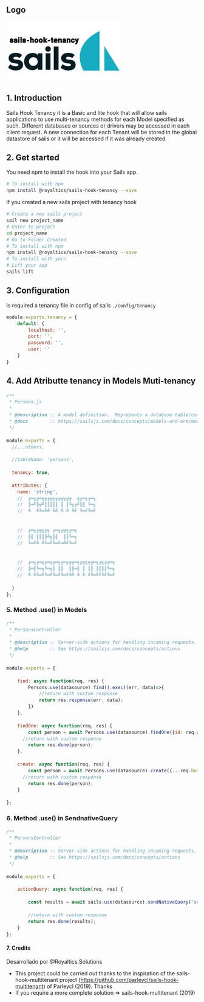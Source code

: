## Logo

![sails-hook-tenancy](https://github.com/royaltics-solutions/sails-hook-tenancy/raw/master/assets/logo.png)



## 1. Introduction

Sails Hook Tenancy it is a Basic and lite hook that will allow sails applications to use multi-tenancy methods for each Model specified as such.
Different databases or sources or drivers may be accessed in each client request. 
A new connection for each Tenant will be stored in the global datastore of sails or it will be accessed if it was already created.

## 2. Get started

You need npm to install the hook into your Sails app.

```bash
# To install with npm
npm install @royaltics/sails-hook-tenancy --save

```

If you created a new sails project with tenancy hook

```bash
# Create a new sails project
sail new project_name
# Enter to project
cd project_name
# Go to Folder Created
# To install with npm
npm install @royaltics/sails-hook-tenancy --save
# To install with yarn
# Lift your app
sails lift
```
## 3. Configuration

Is required a tenancy file in config of sails `./config/tenancy`

```javascript
module.exports.tenancy = {
    default: {
        localhost: '',
        port: '',
        password: '',
        user: ''
    }
}
```

## 4. Add Atributte tenancy in Models Muti-tenancy

```javascript
/**
 * Persons.js
 *
 * @description :: A model definition.  Represents a database table/collection/etc.
 * @docs        :: https://sailsjs.com/docs/concepts/models-and-orm/models
 */

module.exports = {
  //...others,

  //tableName: 'persons',

  tenancy: true,
  
  attributes: {
    name: 'string',
    //  ╔═╗╦═╗╦╔╦╗╦╔╦╗╦╦  ╦╔═╗╔═╗
    //  ╠═╝╠╦╝║║║║║ ║ ║╚╗╔╝║╣ ╚═╗
    //  ╩  ╩╚═╩╩ ╩╩ ╩ ╩ ╚╝ ╚═╝╚═╝


    //  ╔═╗╔╦╗╔╗ ╔═╗╔╦╗╔═╗
    //  ║╣ ║║║╠╩╗║╣  ║║╚═╗
    //  ╚═╝╩ ╩╚═╝╚═╝═╩╝╚═╝


    //  ╔═╗╔═╗╔═╗╔═╗╔═╗╦╔═╗╔╦╗╦╔═╗╔╗╔╔═╗
    //  ╠═╣╚═╗╚═╗║ ║║  ║╠═╣ ║ ║║ ║║║║╚═╗
    //  ╩ ╩╚═╝╚═╝╚═╝╚═╝╩╩ ╩ ╩ ╩╚═╝╝╚╝╚═╝

  }
};

```


### 5. Method .use() in Models

```javascript
/**
 * PersonsController
 *
 * @description :: Server-side actions for handling incoming requests.
 * @help        :: See https://sailsjs.com/docs/concepts/actions
 */

module.exports = {
  
    find: async function(req, res) {
        Persons.use(datasource).find().exec((err, data)=>{
            //return with custom response
            return res.response(err, data);
        })
    },

    findOne: async function(req, res) {
        const person = await Persons.use(datasource).findOne({id: req.params.id});
      //return with custom response
        return res.done(person);
    },

    create: async function(req, res) {
        const person = await Persons.use(datasource).create({...req.body}).fetch();
      //return with custom response
        return res.done(person);
    }

};
```


### 6. Method .use() in SendnativeQuery

```javascript
/**
 * PersonsController
 *
 * @description :: Server-side actions for handling incoming requests.
 * @help        :: See https://sailsjs.com/docs/concepts/actions
 */

module.exports = {
  
    actionQuery: async function(req, res) {

        const results = await sails.use(datasource).sendNativeQuery('select * from persons where id = $1', [1]);

        //return with custom response
        return res.done(results);
    }
};
```

#### 7. Credits

Desarrollado por @Royaltics.Solutions

  - This project could be carried out thanks to the inspiration of the sails-hook-multitenant project (https://github.com/parleycl/sails-hook-multitenant) of Parleycl (2019). Thanks 
  - If you require a more complete solution => sails-hook-multitenant (2019)